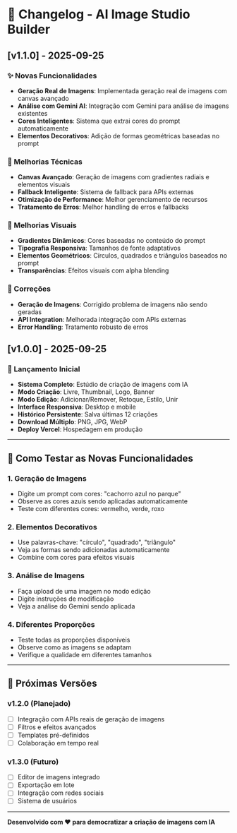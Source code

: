 # 📝 Changelog - AI Image Studio Builder

## [v1.1.0] - 2025-09-25

### ✨ Novas Funcionalidades
- **Geração Real de Imagens**: Implementada geração real de imagens com canvas avançado
- **Análise com Gemini AI**: Integração com Gemini para análise de imagens existentes
- **Cores Inteligentes**: Sistema que extrai cores do prompt automaticamente
- **Elementos Decorativos**: Adição de formas geométricas baseadas no prompt

### 🔧 Melhorias Técnicas
- **Canvas Avançado**: Geração de imagens com gradientes radiais e elementos visuais
- **Fallback Inteligente**: Sistema de fallback para APIs externas
- **Otimização de Performance**: Melhor gerenciamento de recursos
- **Tratamento de Erros**: Melhor handling de erros e fallbacks

### 🎨 Melhorias Visuais
- **Gradientes Dinâmicos**: Cores baseadas no conteúdo do prompt
- **Tipografia Responsiva**: Tamanhos de fonte adaptativos
- **Elementos Geométricos**: Círculos, quadrados e triângulos baseados no prompt
- **Transparências**: Efeitos visuais com alpha blending

### 🐛 Correções
- **Geração de Imagens**: Corrigido problema de imagens não sendo geradas
- **API Integration**: Melhorada integração com APIs externas
- **Error Handling**: Tratamento robusto de erros

## [v1.0.0] - 2025-09-25

### 🚀 Lançamento Inicial
- **Sistema Completo**: Estúdio de criação de imagens com IA
- **Modo Criação**: Livre, Thumbnail, Logo, Banner
- **Modo Edição**: Adicionar/Remover, Retoque, Estilo, Unir
- **Interface Responsiva**: Desktop e mobile
- **Histórico Persistente**: Salva últimas 12 criações
- **Download Múltiplo**: PNG, JPG, WebP
- **Deploy Vercel**: Hospedagem em produção

---

## 🔄 Como Testar as Novas Funcionalidades

### 1. Geração de Imagens
- Digite um prompt com cores: "cachorro azul no parque"
- Observe as cores azuis sendo aplicadas automaticamente
- Teste com diferentes cores: vermelho, verde, roxo

### 2. Elementos Decorativos
- Use palavras-chave: "círculo", "quadrado", "triângulo"
- Veja as formas sendo adicionadas automaticamente
- Combine com cores para efeitos visuais

### 3. Análise de Imagens
- Faça upload de uma imagem no modo edição
- Digite instruções de modificação
- Veja a análise do Gemini sendo aplicada

### 4. Diferentes Proporções
- Teste todas as proporções disponíveis
- Observe como as imagens se adaptam
- Verifique a qualidade em diferentes tamanhos

---

## 🎯 Próximas Versões

### v1.2.0 (Planejado)
- [ ] Integração com APIs reais de geração de imagens
- [ ] Filtros e efeitos avançados
- [ ] Templates pré-definidos
- [ ] Colaboração em tempo real

### v1.3.0 (Futuro)
- [ ] Editor de imagens integrado
- [ ] Exportação em lote
- [ ] Integração com redes sociais
- [ ] Sistema de usuários

---

**Desenvolvido com ❤️ para democratizar a criação de imagens com IA**
